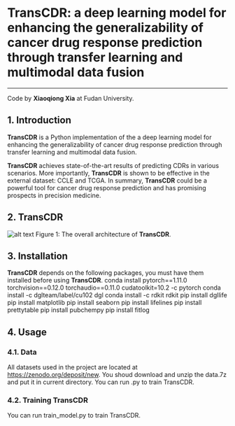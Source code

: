 # TransCDR: a deep learning model for enhancing the generalizability of cancer drug response prediction through transfer learning and multimodal data fusion
-----------------------------------------------------------------
Code by **Xiaoqiong Xia** at Fudan University.

## 1. Introduction
**TransCDR** is a Python implementation of the a deep learning model for enhancing the generalizability of cancer drug response prediction through transfer learning and multimodal data fusion. 

**TransCDR** achieves state-of-the-art results of predicting CDRs in various scenarios. More importantly, **TransCDR** is shown to be effective in the external dataset: CCLE and TCGA. In summary, **TransCDR** could be a powerful tool for cancer drug response prediction and has promising prospects in precision medicine.

## 2. TransCDR
![alt text](docs/fig1-update.png "TransCDR")
Figure 1: The overall architecture of **TransCDR**.

## 3. Installation
**TransCDR** depends on the following packages, you must have them installed before using **TransCDR**.
conda install pytorch==1.11.0 torchvision==0.12.0 torchaudio==0.11.0 cudatoolkit=10.2 -c pytorch
conda install -c dglteam/label/cu102 dgl
conda install -c rdkit rdkit
pip install dgllife
pip install matplotlib
pip install seaborn
pip install lifelines
pip install prettytable
pip install pubchempy
pip install fitlog

## 4. Usage
### 4.1. Data
All datasets used in the project are located at https://zenodo.org/deposit/new. You shoud download and unzip the data.7z and put it in current directory.
You can run .py to train TransCDR.
### 4.2. Training TransCDR
You can run train_model.py to train TransCDR.
